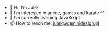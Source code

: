 - 👋 Hi, I’m Julek
- 👀 I’m interested in anime, games and karate ^^
- 🌱 I’m currently learning JavaScript
- 📫 How to reach me: julek@geminidesign.pl
